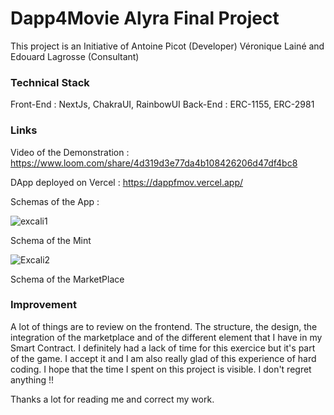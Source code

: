# Dapp4Movie Alyra Final Project
This project is an Initiative of Antoine Picot (Developer) Véronique Lainé and Edouard Lagrosse (Consultant)

### Technical Stack
Front-End : NextJs, ChakraUI, RainbowUI
Back-End : ERC-1155, ERC-2981

### Links
Video of the Demonstration : https://www.loom.com/share/4d319d3e77da4b108426206d47df4bc8

DApp deployed on Vercel : https://dappfmov.vercel.app/

Schemas of the App :


![excali1](https://user-images.githubusercontent.com/107557688/231003455-28b34888-3257-432a-adb0-6dbe3aa7b91a.png)


Schema of the Mint


![Excali2](https://user-images.githubusercontent.com/107557688/231003469-6baaa222-7cf4-48fd-89a9-3d1ab0d7ba5c.png)


Schema of the MarketPlace

### Improvement
A lot of things are to review on the frontend. The structure, the design, the integration of the marketplace and of the different element that I have in my Smart Contract.
I definitely had a lack of time for this exercice but it's part of the game. I accept it and I am also really glad of this experience of hard coding.
I hope that the time I spent on this project is visible. I don't regret anything !!

Thanks a lot for reading me and correct my work.
